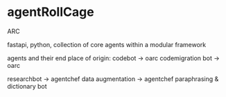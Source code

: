 # agentRollCage
ARC

fastapi, python, collection of core agents within a modular framework

agents and their end place of origin:
codebot -> oarc
codemigration bot -> oarc

researchbot -> agentchef
data augmentation -> agentchef
paraphrasing & dictionary bot
